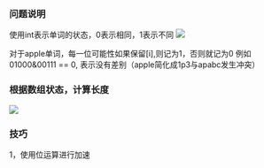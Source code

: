 ### 问题说明
使用int表示单词的状态，0表示相同，1表示不同
![](https://pic.zaqbest.com/i/2023/01/26/63d2433c365eb.png)

对于apple单词，每一位可能性如果保留[i],则记为1，否则就记为0
例如 01000&00111 == 0, 表示没有差别（apple简化成1p3与apabc发生冲突）

### 根据数组状态，计算长度
![](https://pic.zaqbest.com/i/2023/01/26/63d2433bc780b.png)

### 技巧
1，使用位运算进行加速